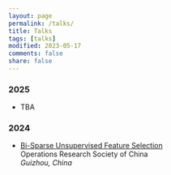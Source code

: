 ```yaml
---
layout: page
permalink: /talks/
title: Talks
tags: [talks]
modified: 2023-05-17 
comments: false
share: false
---
```





### 2025

* TBA <br>


### 2024

* <a href="../talks/2024-ORSC.pdf" class="textlink" target="_blank"> Bi-Sparse Unsupervised Feature Selection </a> <br>
Operations Research Society of China <br>
<i>Guizhou, China</i><br>

